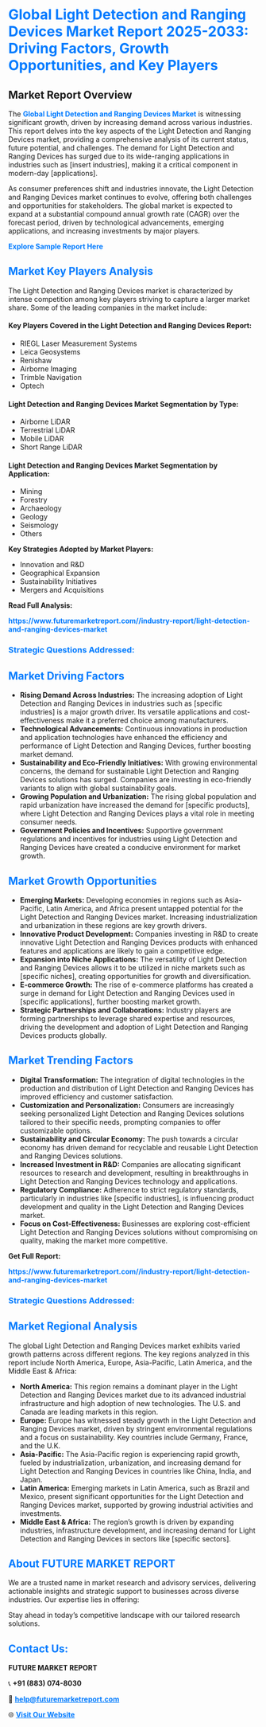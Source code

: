 <h1 style="color: #007BFF;">Global Light Detection and Ranging Devices Market Report 2025-2033: Driving Factors, Growth Opportunities, and Key Players</h1>

<section id="overview">
<h2>Market Report Overview</h2>
<p>The <a href="https://www.futuremarketreport.com//industry-report/light-detection-and-ranging-devices-market" style="color: #007BFF; text-decoration: none;"><strong>Global Light Detection and Ranging Devices Market</strong></a> is witnessing significant growth, driven by increasing demand across various industries. This report delves into the key aspects of the Light Detection and Ranging Devices market, providing a comprehensive analysis of its current status, future potential, and challenges. The demand for Light Detection and Ranging Devices has surged due to its wide-ranging applications in industries such as [insert industries], making it a critical component in modern-day [applications].</p>
<p>As consumer preferences shift and industries innovate, the Light Detection and Ranging Devices market continues to evolve, offering both challenges and opportunities for stakeholders. The global market is expected to expand at a substantial compound annual growth rate (CAGR) over the forecast period, driven by technological advancements, emerging applications, and increasing investments by major players.</p>
</section>

<section id="overview">
<p><a href="https://www.futuremarketreport.com//request-sample/reportId=60363" style="color: #007BFF; text-decoration: none;"><strong>Explore Sample Report Here</strong></a></p>
</section>

<section id="key-players">
<h2 style="color: #007BFF;">Market Key Players Analysis</h2>
<p>The Light Detection and Ranging Devices market is characterized by intense competition among key players striving to capture a larger market share. Some of the leading companies in the market include:</p>
<h4>Key Players Covered in the Light Detection and Ranging Devices Report:</h4>
<ul><li>RIEGL Laser Measurement Systems</li><li>Leica Geosystems</li><li>Renishaw</li><li>Airborne Imaging</li><li>Trimble Navigation</li><li>Optech</li></ul>
<h4>Light Detection and Ranging Devices Market Segmentation by Type:</h4>
<ul><li>Airborne LiDAR</li><li>Terrestrial LiDAR</li><li>Mobile LiDAR</li><li>Short Range LiDAR</li></ul>

<h4>Light Detection and Ranging Devices Market Segmentation by Application:</h4>
<ul><li>Mining</li><li>Forestry</li><li>Archaeology</li><li>Geology</li><li>Seismology</li><li>Others</li></ul>
<p><strong>Key Strategies Adopted by Market Players:</strong></p>
<ul>
<li>Innovation and R&D</li>
<li>Geographical Expansion</li>
<li>Sustainability Initiatives</li>
<li>Mergers and Acquisitions</li>
</ul>
</section>

<section>
<p><strong>Read Full Analysis: </strong></p><a href="https://www.futuremarketreport.com//industry-report/light-detection-and-ranging-devices-market" style="color: #007BFF; text-decoration: none;"><strong>https://www.futuremarketreport.com//industry-report/light-detection-and-ranging-devices-market</strong></a>
<h3 style="color: #007BFF;">Strategic Questions Addressed:</h3>
</section>

<section id="driving-factors">
<h2 style="color: #007BFF;">Market Driving Factors</h2>
<ul>
<li><strong>Rising Demand Across Industries:</strong> The increasing adoption of Light Detection and Ranging Devices in industries such as [specific industries] is a major growth driver. Its versatile applications and cost-effectiveness make it a preferred choice among manufacturers.</li>
<li><strong>Technological Advancements:</strong> Continuous innovations in production and application technologies have enhanced the efficiency and performance of Light Detection and Ranging Devices, further boosting market demand.</li>
<li><strong>Sustainability and Eco-Friendly Initiatives:</strong> With growing environmental concerns, the demand for sustainable Light Detection and Ranging Devices solutions has surged. Companies are investing in eco-friendly variants to align with global sustainability goals.</li>
<li><strong>Growing Population and Urbanization:</strong> The rising global population and rapid urbanization have increased the demand for [specific products], where Light Detection and Ranging Devices plays a vital role in meeting consumer needs.</li>
<li><strong>Government Policies and Incentives:</strong> Supportive government regulations and incentives for industries using Light Detection and Ranging Devices have created a conducive environment for market growth.</li>
</ul>
</section>

<section id="growth-opportunities">
<h2 style="color: #007BFF;">Market Growth Opportunities</h2>
<ul>
<li><strong>Emerging Markets:</strong> Developing economies in regions such as Asia-Pacific, Latin America, and Africa present untapped potential for the Light Detection and Ranging Devices market. Increasing industrialization and urbanization in these regions are key growth drivers.</li>
<li><strong>Innovative Product Development:</strong> Companies investing in R&D to create innovative Light Detection and Ranging Devices products with enhanced features and applications are likely to gain a competitive edge.</li>
<li><strong>Expansion into Niche Applications:</strong> The versatility of Light Detection and Ranging Devices allows it to be utilized in niche markets such as [specific niches], creating opportunities for growth and diversification.</li>
<li><strong>E-commerce Growth:</strong> The rise of e-commerce platforms has created a surge in demand for Light Detection and Ranging Devices used in [specific applications], further boosting market growth.</li>
<li><strong>Strategic Partnerships and Collaborations:</strong> Industry players are forming partnerships to leverage shared expertise and resources, driving the development and adoption of Light Detection and Ranging Devices products globally.</li>
</ul>
</section>

<section id="trending-factors">
<h2 style="color: #007BFF;">Market Trending Factors</h2>
<ul>
<li><strong>Digital Transformation:</strong> The integration of digital technologies in the production and distribution of Light Detection and Ranging Devices has improved efficiency and customer satisfaction.</li>
<li><strong>Customization and Personalization:</strong> Consumers are increasingly seeking personalized Light Detection and Ranging Devices solutions tailored to their specific needs, prompting companies to offer customizable options.</li>
<li><strong>Sustainability and Circular Economy:</strong> The push towards a circular economy has driven demand for recyclable and reusable Light Detection and Ranging Devices solutions.</li>
<li><strong>Increased Investment in R&D:</strong> Companies are allocating significant resources to research and development, resulting in breakthroughs in Light Detection and Ranging Devices technology and applications.</li>
<li><strong>Regulatory Compliance:</strong> Adherence to strict regulatory standards, particularly in industries like [specific industries], is influencing product development and quality in the Light Detection and Ranging Devices market.</li>
<li><strong>Focus on Cost-Effectiveness:</strong> Businesses are exploring cost-efficient Light Detection and Ranging Devices solutions without compromising on quality, making the market more competitive.</li>
</ul>
</section>

<section>
<p><strong>Get Full Report: </strong></p><a href="https://www.futuremarketreport.com//industry-report/light-detection-and-ranging-devices-market" style="color: #007BFF; text-decoration: none;"><strong>https://www.futuremarketreport.com//industry-report/light-detection-and-ranging-devices-market</strong></a>
<h3 style="color: #007BFF;">Strategic Questions Addressed:</h3>
</section>


<section id="regional-analysis">
<h2 style="color: #007BFF;">Market Regional Analysis</h2>
<p>The global Light Detection and Ranging Devices market exhibits varied growth patterns across different regions. The key regions analyzed in this report include North America, Europe, Asia-Pacific, Latin America, and the Middle East & Africa:</p>
<ul>
<li><strong>North America:</strong> This region remains a dominant player in the Light Detection and Ranging Devices market due to its advanced industrial infrastructure and high adoption of new technologies. The U.S. and Canada are leading markets in this region.</li>
<li><strong>Europe:</strong> Europe has witnessed steady growth in the Light Detection and Ranging Devices market, driven by stringent environmental regulations and a focus on sustainability. Key countries include Germany, France, and the U.K.</li>
<li><strong>Asia-Pacific:</strong> The Asia-Pacific region is experiencing rapid growth, fueled by industrialization, urbanization, and increasing demand for Light Detection and Ranging Devices in countries like China, India, and Japan.</li>
<li><strong>Latin America:</strong> Emerging markets in Latin America, such as Brazil and Mexico, present significant opportunities for the Light Detection and Ranging Devices market, supported by growing industrial activities and investments.</li>
<li><strong>Middle East & Africa:</strong> The region’s growth is driven by expanding industries, infrastructure development, and increasing demand for Light Detection and Ranging Devices in sectors like [specific sectors].</li>
</ul>
</section>

<footer>
<h2 style="color: #007BFF;">About FUTURE MARKET REPORT</h2>
<p>We are a trusted name in market research and advisory services, delivering actionable insights and strategic support to businesses across diverse industries. Our expertise lies in offering:</p>

<p>Stay ahead in today’s competitive landscape with our tailored research solutions.</p>

<h2 style="color: #007BFF;">Contact Us:</h2>
<p><strong>FUTURE MARKET REPORT</strong></p>
<p>📞 <strong>+91 (883) 074-8030</strong></p>
<p>📧 <strong><a href="mailto:help@futuremarketreport.com" style="color: #007BFF;">help@futuremarketreport.com</a></strong></p>
<p>🌐 <strong><a href="https://www.futuremarketreport.com/" style="color: #007BFF;">Visit Our Website</a></strong></p>
</footer>